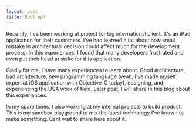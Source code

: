 ```yaml
---
layout: post
title: Boot up!
---
```


Recently, I've been working at project for big international client. It's an iPad application for their customers. I've had learned a lot about how small mistake in architectural decision could affect much for the development process. In this experiences, I found that many developers frustrated and even put their head at stake for this application.

Gladly for me, I have many experiences to learn about. Good architecture, bad architecture, new programming language (yeah, I've made myself expert at iOS application with Objective-C today), designing, and experiencing the USA work of field. Later post, I will share in this blog about this experiences. 

In my spare times, I also working at my internal projects to build product. This is my sandbox playground to mix the latest technology I've known to make something. Cant wait to share here about it.